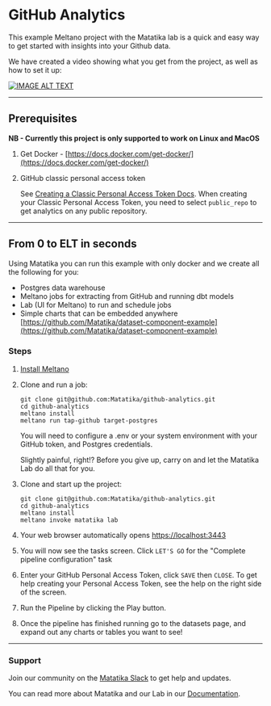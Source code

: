 # GitHub Analytics

This example Meltano project with the Matatika lab is a quick and easy way to get started with insights into your Github data.

We have created a video showing what you get from the project, as well as how to set it up:

[![IMAGE ALT TEXT](http://img.youtube.com/vi/p67VBQaJAX0/1.jpg)](https://www.youtube.com/watch?v=p67VBQaJAX0 "Matatika GitHub Analytics Project")

---

## Prerequisites

**NB - Currently this project is only supported to work on Linux and MacOS**

1. Get Docker - [https://docs.docker.com/get-docker/](https://docs.docker.com/get-docker/)
2. GitHub classic personal access token

    See [Creating a Classic Personal Access Token Docs](https://docs.github.com/en/authentication/keeping-your-account-and-data-secure/creating-a-personal-access-token#creating-a-personal-access-token-classic).  When creating your Classic Personal Access Token, you need to select `public_repo` to get analytics on any public repository.

---

## From 0 to ELT in seconds


Using Matatika you can run this example with only docker and we create all the following for you:
- Postgres data warehouse
- Meltano jobs for extracting from GitHub and running dbt models
- Lab (UI for Meltano) to run and schedule jobs
- Simple charts that can be embedded anywhere [https://github.com/Matatika/dataset-component-example](https://github.com/Matatika/dataset-component-example)

### Steps

1. [Install Meltano](https://docs.meltano.com/getting-started/installation)

2. Clone and run a job:
   ```terminal
   git clone git@github.com:Matatika/github-analytics.git
   cd github-analytics
   meltano install
   meltano run tap-github target-postgres
   ```
   
   You will need to configure a .env or your system environment with your GitHub token, and Postgres credentials.
   
   Slightly painful, right!?  Before you give up, carry on and let the Matatika Lab do all that for you.

3. Clone and start up the project:
   ```terminal
   git clone git@github.com:Matatika/github-analytics.git
   cd github-analytics
   meltano install
   meltano invoke matatika lab
   ```

4. Your web browser automatically opens [https://localhost:3443](https://localhost:3443)

5. You will now see the tasks screen. Click `LET'S GO` for the "Complete pipeline configuration" task

6. Enter your GitHub Personal Access Token, click `SAVE` then `CLOSE`. To get help creating your Personal Access Token, see the help on the right side of the screen.

7. Run the Pipeline by clicking the Play button.

8. Once the pipeline has finished running go to the datasets page, and expand out any charts or tables you want to see!

---

### Support



Join our community on the [Matatika Slack](https://join.slack.com/t/matatika/shared_invite/zt-19n1bfokx-F31DNitTpSxWCFO2aFlgxg) to get help and updates.

You can read more about Matatika and our Lab in our [Documentation](https://www.matatika.com/docs/).
